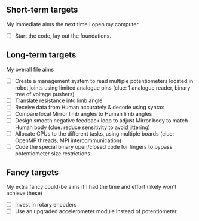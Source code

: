 ## Short-term targets
My immediate aims the next time I open my computer
- [ ] Start the code, lay out the foundations.

## Long-term targets
My overall file aims
- [ ] Create a management system to read multiple potentiometers located in robot joints using limited analogue pins (clue: 1 analogue reader, binary tree of voltage pushers)
- [ ] Translate resistance into limb angle
- [ ] Receive data from Human accurately & decode using syntax
- [ ] Compare local Mirror limb angles to Human limb angles
- [ ] Design smooth negative feedback loop to adjust Mirror body to match Human body (clue: reduce sensitivity to avoid jittering)
- [ ] Allocate CPUs to the different tasks, using multiple boards (clue: OpenMP threads, MPI intercommunication)
- [ ] Code the special binary open/closed code for fingers to bypass potentiometer size restrictions

## Fancy targets
My extra fancy could-be aims if I had the time and effort (likely won't achieve these)
- [ ] Invest in rotary encoders
- [ ] Use an upgraded accelerometer module instead of potentiometer
